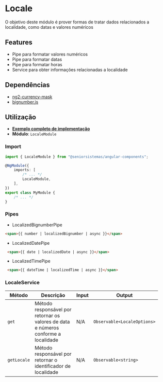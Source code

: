 # Locale

O objetivo deste módulo é prover formas de tratar dados relacionados a localidade, como datas e valores numéricos

## Features

 - Pipe para formatar valores numéricos
 - Pipe para formatar datas
 - Pipe para formatar horas
 - Service para obter informações relacionadas a localidade

 ## Dependências

 * [ng2-currency-mask](https://git.senior.com.br/arquitetura/ng2-currency-mask)
 * [bignumber.js](https://github.com/MikeMcl/bignumber.js/) 

## Utilização

-   [**Exemplo completo de implementação**](https://git.senior.com.br/arquitetura/angular-components/-/tree/develop/src/app/components/locale-showcase)
-   **Módulo**: `LocaleModule`

### Import

```typescript
import { LocaleModule } from "@seniorsistemas/angular-components";

@NgModule({
    imports: [
        /* ... */
        LocaleModule,
    ],
})
export class MyModule {
    /* ... */
}
```

### Pipes

 - LocalizedBignumberPipe
 ```html
 <span>{{ number | localizedBignumber | async }}</span>
 ```

- LocalizedDatePipe
 ```html
  <span>{{ date | localizedDate | async }}</span>
 ```

- LocalizedTimePipe
```html
 <span>{{ dateTime | localizedTime | async }}</span>
```

### LocaleService

| Método      | Descrição                                                                          | Input | Output                      |
| ----------- | ---------------------------------------------------------------------------------- | ----- | --------------------------- |
| `get`       | Método responsável por retornar os valores de data e números conforme a localidade | N/A   | `Observable<LocaleOptions>` |
| `getLocale` | Método responsável por retornar o identificador de localidade                      | N/A   | `Observable<string>`        |
